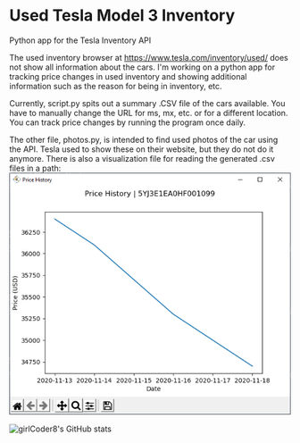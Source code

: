 # Used Tesla Model 3 Inventory

Python app for the Tesla Inventory API

The used inventory browser at https://www.tesla.com/inventory/used/ does not show all information about the cars.
I'm working on a python app for tracking price changes in used inventory and showing additional information such as the reason for being in inventory, etc.

Currently, script.py spits out a summary .CSV file of the cars available. You have to manually change the URL for ms, mx, etc. or for a different location.
You can track price changes by running the program once daily.

The other file, photos.py, is intended to find used photos of the car using the API. Tesla used to show these on their website, but they do not do it anymore.
There is also a visualization file for reading the generated .csv files in a path:
![img.png](img.png)

![girlCoder8's GitHub stats](https://github-readme-stats.vercel.app/api?username=girlCoder8&show_icons=true&theme=tokyonight)

